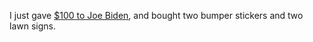 I just gave <a href="https://store.joebiden.com/classic-biden-vinyl-stickers-2-pack">$100 to Joe Biden</a>, and bought two bumper stickers and two lawn signs. 
